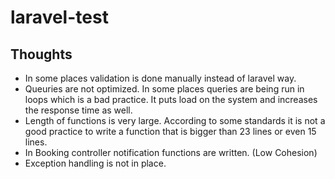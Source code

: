 # laravel-test

## Thoughts
- In some places validation is done manually instead of laravel way. 
- Queuries are not optimized. In some places queries are being run in loops which is a bad practice. It puts load on the system and increases the response time as well.
- Length of functions is very large. According to some standards it is not a good practice to write a function that is bigger than 23 lines or even 15 lines.
- In Booking controller notification functions are written. (Low Cohesion)
- Exception handling is not in place. 